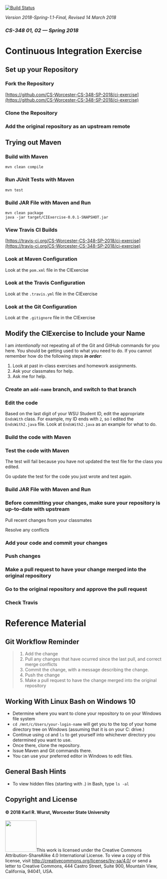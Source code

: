 [![Build Status](https://travis-ci.org/CS-Worcester-CS-348-SP-2018/ci-exercise.svg?branch=master)](https://travis-ci.org/CS-Worcester-CS-348-SP-2018/ci-exercise)

*Version 2018-Spring-1.1-Final, Revised 14 March 2018*
### *CS-348 01, 02 &mdash; Spring 2018*

# Continuous Integration Exercise

## Set up your Repository

### Fork the Repository
[https://github.com/CS-Worcester-CS-348-SP-2018/ci-exercise](https://github.com/CS-Worcester-CS-348-SP-2018/ci-exercise)

### Clone the Repository

### Add the original repository as an upstream remote

## Trying out Maven

### Build with Maven

```
mvn clean compile
```

### Run JUnit Tests with Maven
```
mvn test
```

### Build JAR File with Maven and Run
```
mvn clean package
java -jar target/CIExercise-0.0.1-SNAPSHOT.jar
```

### View Travis CI Builds
[https://travis-ci.org/CS-Worcester-CS-348-SP-2018/ci-exercise](https://travis-ci.org/CS-Worcester-CS-348-SP-2018/ci-exercise)

### Look at Maven Configuration
Look at the `pom.xml` file in the CIExercise

### Look at the Travis Configuration
Look at the `.travis.yml` file in the CIExercise

### Look at the Git Configuration
Look at the `.gitignore` file in the CIExercise

## Modify the CIExercise to Include your Name

I am *intentionally* not repeating all of the Git and GitHub commands for you here. You should be getting used to what you need to do. If you cannot remember how do the following steps ***in order***:

1. Look at past in-class exercises and homework assignments.
2. Ask your classmates for help.
3. Ask me for help.
 
###  Create an `add-name` branch, and switch to that branch

### Edit the code
Based on the last digit of your WSU Student ID, edit the appropriate `EndsWith` class. For example, my ID ends with `2`, so I edited the `EndsWith2.java` file. Look at `EndsWith2.java` as an example for what to do.

### Build the code with Maven

### Test the code with Maven
The test will fail because you have not updated the test file for the class you edited.

Go update the test for the code you just wrote and test again.

### Build JAR File with Maven and Run

### Before committing your changes, make sure your repository is up-to-date with upstream
Pull recent changes from your classmates

Resolve any conflicts

### Add your code and commit your changes

### Push changes

### Make a pull request to have your change merged into the original repository

### Go to the original repository and approve the pull request

### Check Travis

# Reference Material

## Git Workflow Reminder
> 
> 1. Add the change
> 2. Pull any changes that have ocurred since the last pull, and correct merge conflicts
> 3. Commit the change, with a message describing the change.
> 4. Push the change
> 5. Make a pull request to have the change merged into the original repository


## Working With Linux Bash on Windows 10

* Determine where you want to clone your repository to on your Windows file system
* `cd /mnt/c/Users/your-login-name` will get you to the top of your home directory tree on Windows (assuming that it is on your C: drive.)
* Continue using `cd` and `ls` to get yourself into whichever directory you determined you want to use.
* Once there, clone the repository.
* Issue Maven and Git commands there.
* You can use your preferred editor in Windows to edit files.

## General Bash  Hints

* To view hidden files (starting with .) in Bash, type `ls -al`


## Copyright and License
#### &copy; 2018 Karl R. Wurst, Worcester State University

<img src="http://mirrors.creativecommons.org/presskit/buttons/88x31/png/by-sa.png" width=100px/>This work is licensed under the Creative Commons Attribution-ShareAlike 4.0 International License. To view a copy of this license, visit <a href="http://creativecommons.org/licenses/by-sa/4.0/" target="_blank">http://creativecommons.org/licenses/by-sa/4.0/</a> or send a letter to Creative Commons, 444 Castro Street, Suite 900, Mountain View, California, 94041, USA.

 